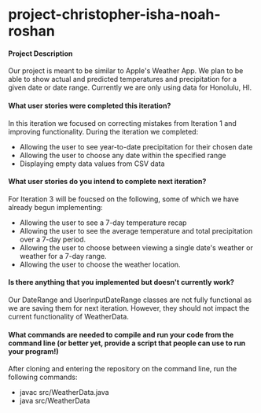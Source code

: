 # project-christopher-isha-noah-roshan
#### Project Description

Our project is meant to be similar to Apple's Weather App. We plan to be able to show actual and predicted temperatures and precipitation for a given date or date range. Currently we are only using data for Honolulu, HI.

#### What user stories were completed this iteration?

In this iteration we focused on correcting mistakes from Iteration 1 and improving functionality. During the iteration we completed:
* Allowing the user to see year-to-date precipitation for their chosen date
* Allowing the user to choose any date within the specified range
* Displaying empty data values from CSV data

#### What user stories do you intend to complete next iteration?

For Iteration 3 will be foucsed on the following, some of which we have already begun implementing:
* Allowing the user to see a 7-day temperature recap
* Allowing the user to see the average temperature and total precipitation over a 7-day period.
* Allowing the user to choose between viewing a single date's weather or weather for a 7-day range. 
* Allowing the user to choose the weather location.

#### Is there anything that you implemented but doesn't currently work?

Our DateRange and UserInputDateRange classes are not fully functional as we are saving them for next iteration. However, they should not impact the current functionality of WeatherData. 

#### What commands are needed to compile and run your code from the command line (or better yet, provide a script that people can use to run your program!)
After cloning and entering the repository on the command line, run the following commands:
* javac src/WeatherData.java
* java src/WeatherData

